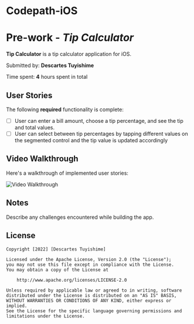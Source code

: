 # Codepath-iOS
# Pre-work - *Tip Calculator*

**Tip Calculator** is a tip calculator application for iOS.

Submitted by: **Descartes Tuyishime**

Time spent: **4** hours spent in total

## User Stories

The following **required** functionality is complete:

* [ ] User can enter a bill amount, choose a tip percentage, and see the tip and total values.
* [ ] User can select between tip percentages by tapping different values on the segmented control and the tip value is updated accordingly

## Video Walkthrough

Here's a walkthrough of implemented user stories:

<img src='https://i.imgur.com/Lje2RFV.gif' title='Video Walkthrough' width='' alt='Video Walkthrough' />

## Notes

Describe any challenges encountered while building the app.

## License

    Copyright [2022] [Descartes Tuyishime]

    Licensed under the Apache License, Version 2.0 (the "License");
    you may not use this file except in compliance with the License.
    You may obtain a copy of the License at

        http://www.apache.org/licenses/LICENSE-2.0

    Unless required by applicable law or agreed to in writing, software
    distributed under the License is distributed on an "AS IS" BASIS,
    WITHOUT WARRANTIES OR CONDITIONS OF ANY KIND, either express or implied.
    See the License for the specific language governing permissions and
    limitations under the License.
